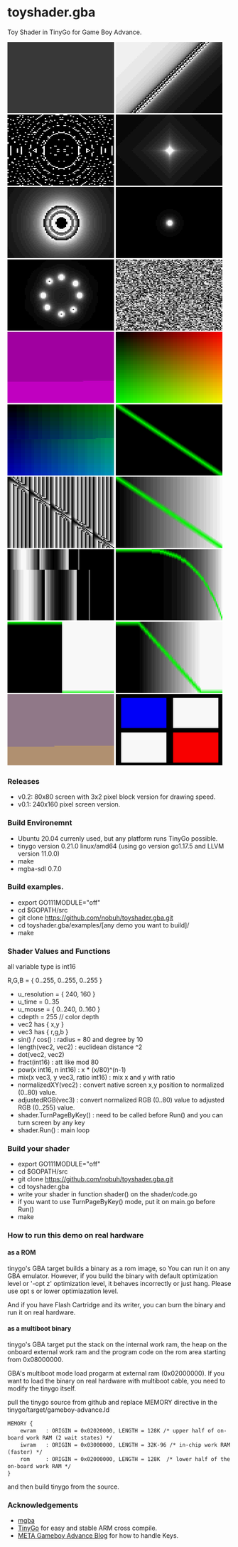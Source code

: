 # toyshader.gba

Toy Shader in TinyGo for Game Boy Advance.

![](https://github.com/nobuh/toyshader.gba/blob/master/examples/gray/gray.png)
![](https://github.com/nobuh/toyshader.gba/blob/master/examples/slope/slope.png)
![](https://github.com/nobuh/toyshader.gba/blob/master/examples/rings/rings.png)
![](https://github.com/nobuh/toyshader.gba/blob/master/examples/diamond/diamond.png)
![](https://github.com/nobuh/toyshader.gba/blob/master/examples/blackhole/blackhole.png)
![](https://github.com/nobuh/toyshader.gba/blob/master/examples/dot/dot.png)
![](https://github.com/nobuh/toyshader.gba/blob/master/examples/8dots/8dots.png)
![](https://github.com/nobuh/toyshader.gba/blob/master/examples/rand/rand.png)
![](https://github.com/nobuh/toyshader.gba/blob/master/examples/blinking/blinking.png)
![](https://github.com/nobuh/toyshader.gba/blob/master/examples/gradient/gradient.png)
![](https://github.com/nobuh/toyshader.gba/blob/master/examples/blinkinggradient/blinkinggradient.png)
![](https://github.com/nobuh/toyshader.gba/blob/master/examples/singleline/singleline.png)
![](https://github.com/nobuh/toyshader.gba/blob/master/examples/line/line.png)
![](https://github.com/nobuh/toyshader.gba/blob/master/examples/lineongradient/lineongradient.png)
![](https://github.com/nobuh/toyshader.gba/blob/master/examples/wave/wave.png)
![](https://github.com/nobuh/toyshader.gba/blob/master/examples/curvedline/curvedline.png)
![](https://github.com/nobuh/toyshader.gba/blob/master/examples/stepline/stepline.png)
![](https://github.com/nobuh/toyshader.gba/blob/master/examples/smoothstep/smoothstep.png)
![](https://github.com/nobuh/toyshader.gba/blob/master/examples/mix/mix.png)
![](https://github.com/nobuh/toyshader.gba/blob/master/examples/square/square.png)

### Releases

- v0.2: 80x80 screen with 3x2 pixel block version for drawing speed.
- v0.1: 240x160 pixel screen version.

### Build Environemnt

- Ubuntu 20.04 currenly used, but any platform runs TinyGo possible.
- tinygo version 0.21.0 linux/amd64 (using go version go1.17.5 and LLVM version 11.0.0)
- make
- mgba-sdl 0.7.0

### Build examples.

- export GO111MODULE="off"
- cd $GOPATH/src
- git clone https://github.com/nobuh/toyshader.gba.git
- cd toyshader.gba/examples/[any demo you want to build]/
- make

### Shader Values and Functions

all variable type is int16

R,G,B = { 0..255, 0..255, 0..255 }

- u_resolution = { 240, 160 }
- u_time = 0..35
- u_mouse = { 0..240, 0..160 }
- cdepth = 255 // color depth
- vec2 has { x,y } 
- vec3 has { r,g,b }
- sin() / cos() : radius = 80 and degree by 10
- length(vec2, vec2) : euclidean distance ^2
- dot(vec2, vec2) 
- fract(int16) : att like mod 80
- pow(x int16, n int16) : x * (x/80)^(n-1)
- mix(x vec3, y vec3, ratio int16) : mix x and y with ratio
- normalizedXY(vec2) : convert native screen x,y position to normalized (0..80) value.
- adjustedRGB(vec3) : convert normalized RGB (0..80) value to adjusted RGB (0..255) value.
- shader.TurnPageByKey() : need to be called before Run() and you can turn screen by any key
- shader.Run() : main loop

### Build your shader

- export GO111MODULE="off"
- cd $GOPATH/src
- git clone https://github.com/nobuh/toyshader.gba.git
- cd toyshader.gba
- write your shader in function shader() on the shader/code.go
- if you want to use TurnPageByKey() mode, put it on main.go before Run()
- make

### How to run this demo on real hardware

#### as a ROM

tinygo's GBA target builds a binary as a rom image, so You can run it on any GBA emulator.
However, if you build the binary with default optimization level or '-opt z' optimization level, 
it behaves incorrectly or just hang. Please use opt s or lower optimiazation level.

And if you have Flash Cartridge and its writer, you can burn the binary and run it on real hardware.

#### as a multiboot binary

tinygo's GBA target put the stack on the internal work ram, the heap on the onboard external work ram 
and the program code on the rom area starting from 0x08000000. 

GBA's multiboot mode load progarm at external ram (0x02000000). 
If you want to load the binary on real hardware with multiboot cable, you need to modify the tinygo itself.

pull the tinygo source from github and replace MEMORY directive in the tinygo/target/gameboy-advance.ld 

```
MEMORY {
    ewram   : ORIGIN = 0x02020000, LENGTH = 128K /* upper half of on-board work RAM (2 wait states) */
    iwram   : ORIGIN = 0x03000000, LENGTH = 32K-96 /* in-chip work RAM (faster) */
    rom     : ORIGIN = 0x02000000, LENGTH = 128K  /* lower half of the on-board work RAM */  
}
```

and then build tinygo from the source. 

### Acknowledgements

- [mgba](https://mgba.io/)  
- [TinyGo](https://tinygo.org/) for easy and stable ARM cross compile.
- [META Gameboy Advance Blog](https://remyhax.xyz/posts/gba-blog/) for how to handle Keys.
